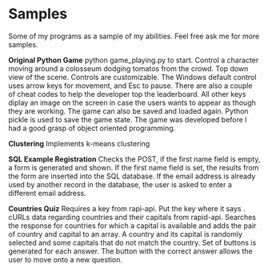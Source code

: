 # Samples
Some of my programs as a sample of my abilities.
Feel free ask me for more samples.

**Original Python Game**
python game_playing.py to start.
Control a character moving around a colosseum dodging tomatos from the crowd.
Top down view of the scene.
Controls are customizable. The Windows default control uses arrow keys for movement, and Esc to pause.
There are also a couple of cheat codes to help the developer top the leaderboard.
All other keys diplay an image on the screen in case the users wants to appear as though they are working.
The game can also be saved and loaded again. Python pickle is used to save the game state.
The game was developed before I had a good grasp of object oriented programming.

**Clustering**
Implements k-means clustering

**SQL Example Registration**
Checks the POST, if the first name field is empty, a form is generated and shown.
If the first name field is set, the results from the form are inserted into the SQL database.
If the email address is already used by another record in the database, the user is asked to enter a different email address.

**Countries Quiz**
Requires a key from rapi-api. Put the key where it says <KEY GOES HERE>.
cURLs data regarding countries and their capitals from rapid-api.
Searches the response for countries for which a capital is available and adds the pair of country and capital to an array.
A country and its capital is randomly selected and some capitals that do not match the country.
Set of buttons is generated for each answer. The button with the correct answer allows the user to move onto a new question.

